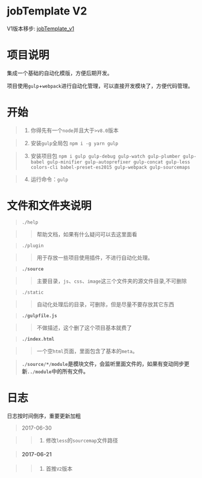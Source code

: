 # jobTemplate V2

V1版本移步: [jobTemplate_v1](https://github.com/zoeDylan/jobTemplate_v1)

# 项目说明

集成一个基础的自动化模版，方便后期开发。

项目使用`gulp`+`webpack`进行自动化管理，可以直接开发模块了，方便代码管理。

# 开始

> 1. 你得先有一个`node`并且大于`>v8.0`版本

> 2. 安装`gulp`全局包 `npm i -g yarn gulp`

> 3. 安装项目包 `npm i gulp gulp-debug gulp-watch gulp-plumber gulp-babel gulp-minifier gulp-autoprefixer gulp-concat gulp-less colors-cli babel-preset-es2015 gulp-webpack gulp-sourcemaps`

> 4. 运行命令：`gulp`

# 文件和文件夹说明

> `./help`

>> 帮助文档，如果有什么疑问可以去这里面看

> `./plugin`

>> 用于存放一些项目使用插件，不进行自动化处理。

> **`./source`**

>> 主要目录，`js`、`css`、`image`这三个文件夹的源文件目录,不可删除

> `./static`

>> 自动化处理后的目录，可删除，但是尽量不要存放其它东西

> **`./gulpfile.js`**

>> 不做描述，这个删了这个项目基本就费了

> **`./index.html`**

>> 一个空`html`页面，里面包含了基本的`meta`。

> **`./source/*/module`是模块文件，会监听里面文件的，如果有变动同步更新`../module`中的所有文件。**

# 日志

日志按时间倒序，重要更新加粗

> 2017-06-30

>> 1. 修改`less`的`sourcemap`文件路径

> #### 2017-06-21

>> 1. 首推`V2`版本